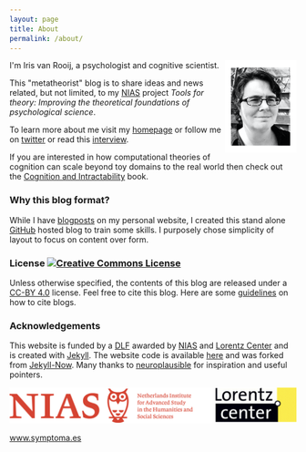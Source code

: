 ```yaml
---
layout: page
title: About
permalink: /about/
---
```


<img align="right" width="25%" src="/images/photo_border.png"> I'm Iris van Rooij, a psychologist and cognitive scientist.

This "metatheorist" blog is to share ideas and news related, but not limited, to my [NIAS](https://nias.knaw.nl) project _Tools for theory: Improving the theoretical foundations of psychological science_.

 To learn more about me visit my [homepage](https://irisvanrooijcogsci.com) or follow me on [twitter](https://twitter.com/IrisVanRooij) or read this [interview](https://irisvanrooijcogsci.files.wordpress.com/2018/04/making-invisible-problems-visible1.pdf).

 If you are interested in how computational theories of cognition can scale beyond toy domains to the real world then check out the [Cognition and Intractability](https://cognitionandintractability.com) book.

### Why this blog format?

While I have [blogposts](https://irisvanrooijcogsci.com/posts/) on my personal website, I created this stand alone [GitHub](https://github.com) hosted blog to train some skills. I purposely chose simplicity of layout to focus on content over form.  


### License <a rel="license" href="http://creativecommons.org/licenses/by/4.0/"><img alt="Creative Commons License" style="border-width:0" src="https://i.creativecommons.org/l/by/4.0/88x31.png" /></a><br />

Unless otherwise specified, the contents of this blog are released under a [CC-BY 4.0](https://creativecommons.org/licenses/by/4.0/) license. Feel free to cite this blog. Here are some [guidelines](https://www.wikihow.com/Cite-Blogs) on how to cite blogs.  

### Acknowledgements

This website is funded by a [DLF](https://nias.knaw.nl/fellowships/distinguished-lorentz-fellowship/) awarded by [NIAS](https://nias.knaw.nl) and [Lorentz Center](https://www.lorentzcenter.nl) and is created with [Jekyll](https://jekyllrb.com). The website code is available [here](https://github.com/IrisVanRooij/IrisVanRooij.github.io) and was forked from [Jekyll-Now](https://github.com/barryclark/jekyll-now). Many thanks to [neuroplausible](https://neuroplausible.com/about) for inspiration and useful pointers.

![logos](images/NIAS_Lorentz.png)

<a href='https://www.symptoma.es/'>www.symptoma.es</a> <script type='text/javascript' src='https://www.freevisitorcounters.com/auth.php?id=8faafc29e487fbaffe9286b782a4f92032ac34ab'></script>
<script type="text/javascript" src="https://www.freevisitorcounters.com/en/home/counter/746881/t/3"></script>
